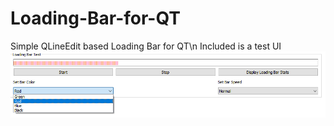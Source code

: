 # Loading-Bar-for-QT
Simple QLineEdit based Loading Bar for QT\n
Included is a test UI
![image](https://github.com/Maxfooo/Loading-Bar-for-QT/blob/master/LoadingBarPicForGitHub.png)
